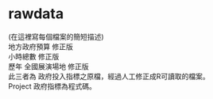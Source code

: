 # rawdata
(在這裡寫每個檔案的簡短描述)  
地方政府預算 修正版  
小時總數 修正版  
歷年 全國展演場地 修正版  
此三者為 政府投入指標之原檔，經過人工修正成R可讀取的檔案。  
Project 政府指標為程式碼。  
